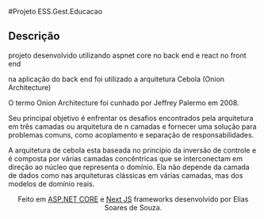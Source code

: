 #Projeto ESS.Gest.Educacao

## Descrição
projeto desenvolvido utilizando aspnet core no back end e react no front end 

na aplicação do back end foi utilizado a arquitetura Cebola (Onion Architecture)

O termo Onion Architecture foi cunhado por Jeffrey Palermo em 2008.

Seu principal objetivo é enfrentar os desafios encontrados pela arquitetura em três camadas ou arquitetura de n camadas e fornecer uma solução para problemas comuns, como acoplamento e separação de responsabilidades.

A arquitetura de cebola esta baseada no princípio da inversão de controle e é composta por várias camadas concêntricas que se interconectam em direção ao núcleo que representa o domínio. Ela não depende da camada de dados como nas arquiteturas clássicas em várias camadas, mas dos modelos de domínio reais.


 <p align="center">Feito em <a href="https://dotnet.microsoft.com/pt-br/apps/aspnet" target="_blank">ASP.NET CORE</a> e 
 <a href="https://nextjs.org/" target="_blank">Next JS</a>
  frameworks desenvolvido por Elias Soares de Souza.</p>

